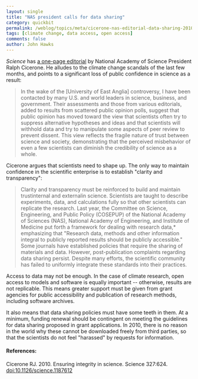 ```yaml
---
layout: single 
title: "NAS president calls for data sharing" 
category: quickbit
permalink: /weblog/topics/meta/cicerone-nas-editorial-data-sharing-2010.html
tags: [climate change, data access, open access] 
comments: false 
author: John Hawks 
---
```


<i>Science</i> has <a href="http://dx.doi.org/10.1126/science.1187612">a one-page editorial</a> by National Academy of Science President Ralph Cicerone. He alludes to the climate change scandals of the last few months, and points to a significant loss of public confidence in science as a result: 

<blockquote>In the wake of the [University of East Anglia] controversy, I have been contacted by many U.S. and world leaders in science, business, and government. Their assessments and those from various editorials, added to results from scattered public opinion polls, suggest that public opinion has moved toward the view that scientists often try to suppress alternative hypotheses and ideas and that scientists will withhold data and try to manipulate some aspects of peer review to prevent dissent. This view reflects the fragile nature of trust between science and society, demonstrating that the perceived misbehavior of even a few scientists can diminish the credibility of science as a whole.</blockquote>

Cicerone argues that scientists need to shape up. The only way to maintain confidence in the scientific enterprise is to establish "clarity and transparency": 

<blockquote>Clarity and transparency must be reinforced to build and maintain trustinternal and externalin science. Scientists are taught to describe experiments, data, and calculations fully so that other scientists can replicate the research. Last year, the Committee on Science, Engineering, and Public Policy (COSEPUP) of the National Academy of Sciences (NAS), National Academy of Engineering, and Institute of Medicine put forth a framework for dealing with research data,* emphasizing that "Research data, methods and other information integral to publicly reported results should be publicly accessible." Some journals have established policies that require the sharing of materials and data. However, post-publication complaints regarding data sharing persist. Despite many efforts, the scientific community has failed to uniformly integrate these standards into their practices.</blockquote>


Access to data may not be enough. In the case of climate research, open access to models and software is equally important -- otherwise, results are not replicable. This means greater support must be given from grant agencies for public accessibility and publication of research methods, including software archives. 

It also means that data sharing policies must have some teeth in them. At a minimum, funding renewal should be contingent on meeting the guidelines for data sharing proposed in grant applications. In 2010, there is no reason in the world why these cannot be downloaded freely from third parties, so that the scientists do not feel "harassed" by requests for information. 

<h4>References:</h4>

<p class="cite">Cicerone RJ. 2010. Ensuring integrity in science. Science 327:624. <a href="http://dx.doi.org/10.1126/science.1187612">doi:10.1126/science.1187612</a></p>


